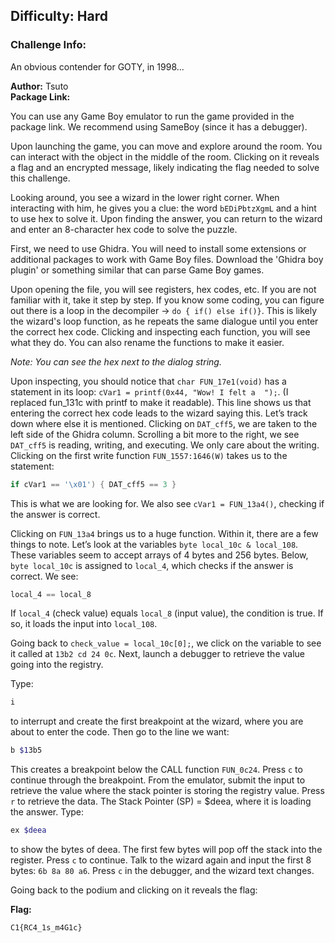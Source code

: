 
## Difficulty: Hard

### Challenge Info:
An obvious contender for GOTY, in 1998...

**Author:** Tsuto  
**Package Link:**

You can use any Game Boy emulator to run the game provided in the package link. We recommend using SameBoy (since it has a debugger).

Upon launching the game, you can move and explore around the room. You can interact with the object in the middle of the room. Clicking on it reveals a flag and an encrypted message, likely indicating the flag needed to solve this challenge.

Looking around, you see a wizard in the lower right corner. When interacting with him, he gives you a clue: the word `bEDiPbtzXgmL` and a hint to use hex to solve it. Upon finding the answer, you can return to the wizard and enter an 8-character hex code to solve the puzzle.

First, we need to use Ghidra. You will need to install some extensions or additional packages to work with Game Boy files. Download the 'Ghidra boy plugin' or something similar that can parse Game Boy games.

Upon opening the file, you will see registers, hex codes, etc. If you are not familiar with it, take it step by step. If you know some coding, you can figure out there is a loop in the decompiler -> `do { if() else if()}`. This is likely the wizard's loop function, as he repeats the same dialogue until you enter the correct hex code. Clicking and inspecting each function, you will see what they do. You can also rename the functions to make it easier.

*Note: You can see the hex next to the dialog string.*

Upon inspecting, you should notice that `char FUN_17e1(void)` has a statement in its loop: `cVar1 = printf(0x44, "Wow! I felt a  ");`. (I replaced fun_131c with printf to make it readable). This line shows us that entering the correct hex code leads to the wizard saying this. Let’s track down where else it is mentioned. Clicking on `DAT_cff5`, we are taken to the left side of the Ghidra column. Scrolling a bit more to the right, we see `DAT_cff5` is reading, writing, and executing. We only care about the writing. Clicking on the first write function `FUN_1557:1646(W)` takes us to the statement:

```c
if cVar1 == '\x01') { DAT_cff5 == 3 }
```

This is what we are looking for. We also see `cVar1 = FUN_13a4()`, checking if the answer is correct.

Clicking on `FUN_13a4` brings us to a huge function. Within it, there are a few things to note. Let’s look at the variables `byte local_10c & local_108`. These variables seem to accept arrays of 4 bytes and 256 bytes. Below, `byte local_10c` is assigned to `local_4`, which checks if the answer is correct. We see:

```c
local_4 == local_8
```

If `local_4` (check value) equals `local_8` (input value), the condition is true. If so, it loads the input into `local_108`.


Going back to `check_value = local_10c[0];`, we click on the variable to see it called at `13b2 cd 24 0c`. Next, launch a debugger to retrieve the value going into the registry.

Type:
```sh
i
```
to interrupt and create the first breakpoint at the wizard, where you are about to enter the code. Then go to the line we want:
```sh
b $13b5
```
This creates a breakpoint below the CALL function `FUN_0c24`. Press `c` to continue through the breakpoint. From the emulator, submit the input to retrieve the value where the stack pointer is storing the registry value. Press `r` to retrieve the data. The Stack Pointer (SP) = $deea, where it is loading the answer. Type:
```sh
ex $deea
```
to show the bytes of deea. The first few bytes will pop off the stack into the register. Press `c` to continue. Talk to the wizard again and input the first 8 bytes: `6b 8a 80 a6`. Press `c` in the debugger, and the wizard text changes.

Going back to the podium and clicking on it reveals the flag:


**Flag:** 
```
C1{RC4_1s_m4G1c}

```
